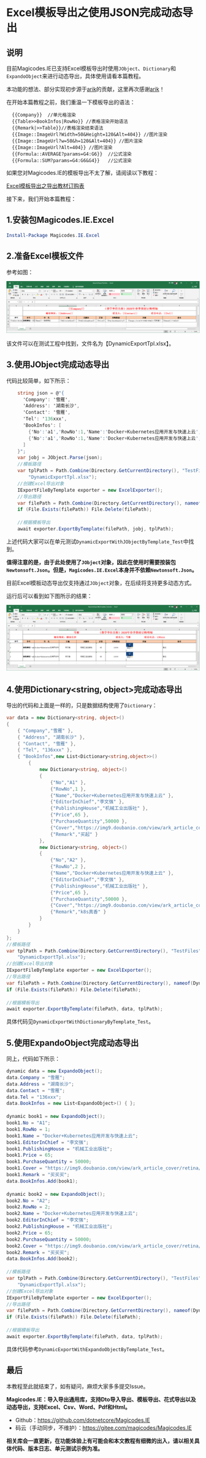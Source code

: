 # Excel模板导出之使用JSON完成动态导出

## 说明

目前Magicodes.IE已支持Excel模板导出时使用`JObject`、`Dictionary`和`ExpandoObject`来进行动态导出，具体使用请看本篇教程。

本功能的想法、部分实现初步源于[arik](https://gitee.com/arik)的贡献，这里再次感谢[arik](https://gitee.com/arik)！

在开始本篇教程之前，我们重温一下模板导出的语法：

```
  {{Company}}  //单元格渲染
  {{Table>>BookInfos|RowNo}} //表格渲染开始语法
  {{Remark|>>Table}}//表格渲染结束语法
  {{Image::ImageUrl?Width=50&Height=120&Alt=404}} //图片渲染
  {{Image::ImageUrl?w=50&h=120&Alt=404}} //图片渲染
  {{Image::ImageUrl?Alt=404}} //图片渲染
  {{Formula::AVERAGE?params=G4:G6}}  //公式渲染
  {{Formula::SUM?params=G4:G6&G4}}   //公式渲染
```

如果您对Magicodes.IE的模板导出不太了解，请阅读以下教程：

[Excel模板导出之导出教材订购表](9.Excel模板导出之导出教材订购表.md)

接下来，我们开始本篇教程：

## 1.安装包Magicodes.IE.Excel

```powershell
Install-Package Magicodes.IE.Excel
```

## 2.准备Excel模板文件

参考如图：

![模板文件](../res/image-20210308175620226.png)

该文件可以在测试工程中找到，文件名为【DynamicExportTpl.xlsx】。

## 3.使用JObject完成动态导出

代码比较简单，如下所示：

```csharp
    string json = @"{
      'Company': '雪雁',
      'Address': '湖南长沙',
      'Contact': '雪雁',
      'Tel': '136xxx',
      'BookInfos': [
        {'No':'a1','RowNo':1,'Name':'Docker+Kubernetes应用开发与快速上云','EditorInChief':'李文强','PublishingHouse':'机械工业出版社','Price':65,'PurchaseQuantity':10000,'Cover':'https://img9.doubanio.com/view/ark_article_cover/retina/public/135025435.jpg?v=1585121965','Remark':'备注'},
        {'No':'a1','RowNo':1,'Name':'Docker+Kubernetes应用开发与快速上云','EditorInChief':'李文强','PublishingHouse':'机械工业出版社','Price':65,'PurchaseQuantity':10000,'Cover':'https://img9.doubanio.com/view/ark_article_cover/retina/public/135025435.jpg?v=1585121965','Remark':'备注'}
      ]
    }";
    var jobj = JObject.Parse(json);
    //模板路径
    var tplPath = Path.Combine(Directory.GetCurrentDirectory(), "TestFiles", "ExportTemplates",
        "DynamicExportTpl.xlsx");
    //创建Excel导出对象
    IExportFileByTemplate exporter = new ExcelExporter();
    //导出路径
    var filePath = Path.Combine(Directory.GetCurrentDirectory(), nameof(DynamicExportByTemplate_Test) + ".xlsx");
    if (File.Exists(filePath)) File.Delete(filePath);

    //根据模板导出
    await exporter.ExportByTemplate(filePath, jobj, tplPath);

```
上述代码大家可以在单元测试`DynamicExportWithJObjectByTemplate_Test`中找到。

**值得注意的是，由于此处使用了`JObject`对象，因此在使用时需要按装包`Newtonsoft.Json`。但是，`Magicodes.IE.Excel`本身并不依赖`Newtonsoft.Json`。**

目前Excel模板动态导出仅支持通过`JObject`对象，在后续将支持更多动态方式。

运行后可以看到如下图所示的结果：

![动态导出结果](../res/image-20210308180430331.png)

## 4.使用Dictionary<string, object>完成动态导出

导出的代码和上面是一样的，只是数据结构使用了`Dictionary`：

```csharp
var data = new Dictionary<string, object>()
{
    { "Company","雪雁" },
    { "Address", "湖南长沙" },
    { "Contact", "雪雁" },
    { "Tel", "136xxx" },
    { "BookInfos",new List<Dictionary<string,object>>()
        {
            new Dictionary<string, object>()
            {
                {"No","A1" },
                {"RowNo",1 },
                {"Name","Docker+Kubernetes应用开发与快速上云" },
                {"EditorInChief","李文强" },
                {"PublishingHouse","机械工业出版社" },
                {"Price",65 },
                {"PurchaseQuantity",50000 },
                {"Cover","https://img9.doubanio.com/view/ark_article_cover/retina/public/135025435.jpg?v=1585121965" },
                {"Remark","买起" }
            },
            new Dictionary<string, object>()
            {
                {"No","A2" },
                {"RowNo",2 },
                {"Name","Docker+Kubernetes应用开发与快速上云" },
                {"EditorInChief","李文强" },
                {"PublishingHouse","机械工业出版社" },
                {"Price",65 },
                {"PurchaseQuantity",50000 },
                {"Cover","https://img9.doubanio.com/view/ark_article_cover/retina/public/135025435.jpg?v=1585121965" },
                {"Remark","k8s真香" }
            }
        }
    }
};
//模板路径
var tplPath = Path.Combine(Directory.GetCurrentDirectory(), "TestFiles", "ExportTemplates",
    "DynamicExportTpl.xlsx");
//创建Excel导出对象
IExportFileByTemplate exporter = new ExcelExporter();
//导出路径
var filePath = Path.Combine(Directory.GetCurrentDirectory(), nameof(DynamicExportWithDictionaryByTemplate_Test) + ".xlsx");
if (File.Exists(filePath)) File.Delete(filePath);

//根据模板导出
await exporter.ExportByTemplate(filePath, data, tplPath);
```

具体代码见`DynamicExportWithDictionaryByTemplate_Test`。

## 5.使用ExpandoObject完成动态导出

同上，代码如下所示：

```csharp
dynamic data = new ExpandoObject();
data.Company = "雪雁";
data.Address = "湖南长沙";
data.Contact = "雪雁";
data.Tel = "136xxx";
data.BookInfos = new List<ExpandoObject>() { };

dynamic book1 = new ExpandoObject();
book1.No = "A1";
book1.RowNo = 1;
book1.Name = "Docker+Kubernetes应用开发与快速上云";
book1.EditorInChief = "李文强";
book1.PublishingHouse = "机械工业出版社";
book1.Price = 65;
book1.PurchaseQuantity = 50000;
book1.Cover = "https://img9.doubanio.com/view/ark_article_cover/retina/public/135025435.jpg?v=1585121965";
book1.Remark = "买买买";
data.BookInfos.Add(book1);

dynamic book2 = new ExpandoObject();
book2.No = "A2";
book2.RowNo = 2;
book2.Name = "Docker+Kubernetes应用开发与快速上云";
book2.EditorInChief = "李文强";
book2.PublishingHouse = "机械工业出版社";
book2.Price = 65;
book2.PurchaseQuantity = 50000;
book2.Cover = "https://img9.doubanio.com/view/ark_article_cover/retina/public/135025435.jpg?v=1585121965";
book2.Remark = "买买买";
data.BookInfos.Add(book2);

//模板路径
var tplPath = Path.Combine(Directory.GetCurrentDirectory(), "TestFiles", "ExportTemplates",
    "DynamicExportTpl.xlsx");
//创建Excel导出对象
IExportFileByTemplate exporter = new ExcelExporter();
//导出路径
var filePath = Path.Combine(Directory.GetCurrentDirectory(), nameof(DynamicExportWithExpandoObjectByTemplate_Test) + ".xlsx");
if (File.Exists(filePath)) File.Delete(filePath);

//根据模板导出
await exporter.ExportByTemplate(filePath, data, tplPath);
```

具体代码参考`DynamicExportWithExpandoObjectByTemplate_Test`。

## 最后

本教程至此就结束了，如有疑问，麻烦大家多多提交Issue。

**Magicodes.IE：导入导出通用库，支持Dto导入导出、模板导出、花式导出以及动态导出，支持Excel、Csv、Word、Pdf和Html。**

- Github：<https://github.com/dotnetcore/Magicodes.IE>
- 码云（手动同步，不维护）：<https://gitee.com/magicodes/Magicodes.IE>

**相关库会一直更新，在功能体验上有可能会和本文教程有细微的出入，请以相关具体代码、版本日志、单元测试示例为准。**